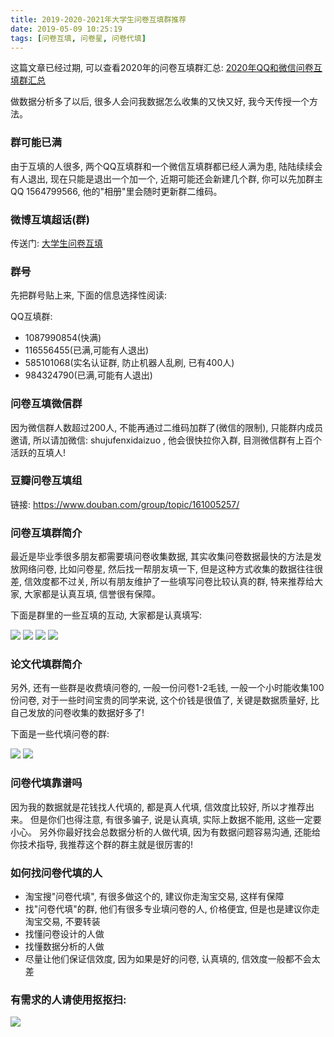```yaml
---
title: 2019-2020-2021年大学生问卷互填群推荐
date: 2019-05-09 10:25:19
tags: [问卷互填, 问卷星, 问卷代填]
---
```


这篇文章已经过期, 可以查看2020年的问卷互填群汇总: <a href="/2019/12/26/2020年大学生毕业论文问卷互填群推荐/">2020年QQ和微信问卷互填群汇总</a>

做数据分析多了以后, 很多人会问我数据怎么收集的又快又好, 我今天传授一个方法。

### 群可能已满

由于互填的人很多, 两个QQ互填群和一个微信互填群都已经人满为患, 陆陆续续会有人退出, 现在只能是退出一个加一个,
近期可能还会新建几个群, 你可以先加群主QQ 1564799566, 他的"相册"里会随时更新群二维码。

### 微博互填超话(群)

传送门: <a href="https://weibo.com/p/100808b9ea596e259045809c582c629044d113/super_index">大学生问卷互填</a>

### 群号

先把群号贴上来, 下面的信息选择性阅读:

QQ互填群: 
- 1087990854(快满)
- 116556455(已满,可能有人退出)
- 585101068(实名认证群, 防止机器人乱刷, 已有400人)
- 984324790(已满,可能有人退出)


<!-- more -->


### 问卷互填微信群

因为微信群人数超过200人, 不能再通过二维码加群了(微信的限制), 只能群内成员邀请,
所以请加微信: shujufenxidaizuo , 他会很快拉你入群, 目测微信群有上百个活跃的互填人!


### 豆瓣问卷互填组

链接: https://www.douban.com/group/topic/161005257/

### 问卷互填群简介

最近是毕业季很多朋友都需要填问卷收集数据, 其实收集问卷数据最快的方法是发放网络问卷, 比如问卷星, 然后找一帮朋友填一下, 
但是这种方式收集的数据往往很差, 信效度都不过关, 所以有朋友维护了一些填写问卷比较认真的群, 特来推荐给大家, 大家都是认真互填,
信誉很有保障。

下面是群里的一些互填的互动, 大家都是认真填写:

<img src="ht1.png" />
<img src="问卷星互填群.png" />
<img src="问卷星互填群2.png" />
<img src="问卷星互填群3.png" />

### 论文代填群简介

另外, 还有一些群是收费填问卷的, 一般一份问卷1-2毛钱, 一般一个小时能收集100份问卷, 
对于一些时间宝贵的同学来说, 这个价钱是很值了, 关键是数据质量好, 比自己发放的问卷收集的数据好多了!

下面是一些代填问卷的群:

<img src="问卷星代填群.png" />
<img src="问卷星代填群2.png" />


### 问卷代填靠谱吗

因为我的数据就是花钱找人代填的, 都是真人代填, 信效度比较好, 所以才推荐出来。
但是你们也得注意, 有很多骗子, 说是认真填, 实际上数据不能用, 这些一定要小心。
另外你最好找会总数据分析的人做代填, 因为有数据问题容易沟通, 还能给你技术指导, 我推荐这个群的群主就是很厉害的!

### 如何找问卷代填的人

- 淘宝搜"问卷代填", 有很多做这个的, 建议你走淘宝交易, 这样有保障
- 找"问卷代填"的群, 他们有很多专业填问卷的人, 价格便宜, 但是也是建议你走淘宝交易, 不要转装
- 找懂问卷设计的人做
- 找懂数据分析的人做
- 尽量让他们保证信效度, 因为如果是好的问卷, 认真填的, 信效度一般都不会太差


### 有需求的人请使用抠抠扫:

<img src="论文问卷互填.png">